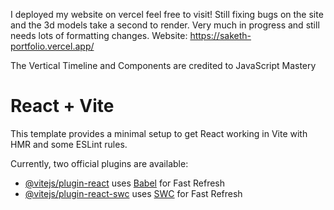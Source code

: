 I deployed my website on vercel feel free to visit!
Still fixing bugs on the site and the 3d models take a second to render. 
Very much in progress and still needs lots of formatting changes.
Website: https://saketh-portfolio.vercel.app/

The Vertical Timeline and Components are credited to JavaScript Mastery

# React + Vite

This template provides a minimal setup to get React working in Vite with HMR and some ESLint rules.

Currently, two official plugins are available:

- [@vitejs/plugin-react](https://github.com/vitejs/vite-plugin-react/blob/main/packages/plugin-react/README.md) uses [Babel](https://babeljs.io/) for Fast Refresh
- [@vitejs/plugin-react-swc](https://github.com/vitejs/vite-plugin-react-swc) uses [SWC](https://swc.rs/) for Fast Refresh


